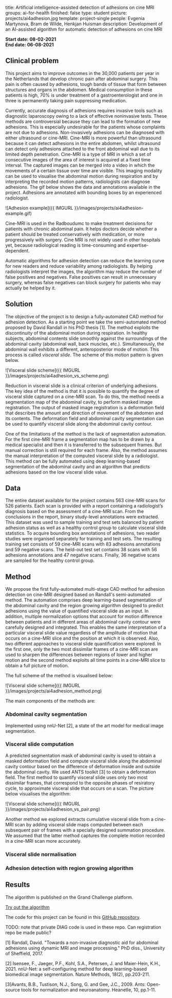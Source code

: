 title: Artificial intelligence-assisted detection of adhesions on cine MRI
groups: ai-for-health
finished: false
type: student
picture: projects/ai4adhesion.jpg
template: project-single
people: Evgenia Martynova, Bram de Wilde, Henkjan Huisman
description: Development of an AI-assisted algorithm for automatic detection of adhesions on cine MRI

**Start date: 08-02-2021** <br>
**End date: 06-08-2021**

## Clinical problem 

This project aims to improve outcomes in the 30,000 patients per year in the Netherlands that develop chronic pain after abdominal surgery. This pain is often caused by adhesions, tough bands of tissue that form between structures and organs in the abdomen. Medical consumption in these patients is high, 70% is under treatment of a gastroenterologist and one in three is permanently taking pain suppressing medication. 

Currently, accurate diagnosis of adhesions requires invasive tools such as diagnostic laparoscopy owing to a lack of effective noninvasive tests. These methods are controversial because they can lead to the formation of new adhesions. This is especially undesirable for the patients whose complaints are not due to adhesions.  Non-invasively adhesions can be diagnosed with either ultrasound or cine-MRI. Cine-MRI is more powerful than ultrasound because it can detect adhesions in the entire abdomen, whilst ultrasound can detect only adhesions attached to the front abdominal wall due to its limited depth penetration. Cine-MRI is a type of MRI in which a set of consecutive images of the area of interest is acquired at a fixed time interval. The captured images can be merged into a video in which the movements of a certain tissue over time are visible. This imaging modality can be used to visualise the abdominal motion during respiration and by interpreting the recorded motion patterns, radiologists can diagnose adhesions. The gif below shows the data and annotations available in the project. Adhesions are annotated with bounding boxes by an experienced radiologist.  

![Adhesion example]({{ IMGURL }}/images/projects/ai4adhesion-example.gif)

Cine-MRI is used in the Radboudumc to make treatment decisions for patients with chronic abdominal pain. It helps doctors decide whether a patient should be treated conservatively with medication, or more progressively with surgery. Cine MRI is not widely used in other hospitals yet, because radiological reading is time-consuming and expertise-dependent.

Automatic algorithms for adhesion detection can reduce the learning curve for new readers and reduce variability among radiologists.  By helping radiologists interpret the images, the algorithm may reduce the number of false positives and negatives. False positives can result in unnecessary surgery, whereas false negatives can block surgery for patients who may actually be helped by it.

## Solution 

The objective of the project is to design a fully-automated CAD method for adhesion detection. As a starting point we take the semi-automated method proposed by David Randall in his PhD thesis [1]. The method exploits the discontinuity of the abdominal motion during respiration. In healthy subjects, abdominal contents slide smoothly against the surroundings of the abdominal cavity (abdominal wall, back muscles, etc.). Simultaneously, the abdominal wall exhibits a different, anteroposterior mode of motion. This process is called _visceral slide_. The scheme of this motion pattern is given below.

![Visceral slide scheme]({{ IMGURL }}/images/projects/ai4adhesion_vs_scheme.png)

Reduction in visceral slide is a clinical criterion of underlying adhesions. The key idea of the method is that it is possible to quantify the degree of visceral slide captured on a cine-MRI scan. To do this, the method needs a segmentation map of the abdominal cavity, to perform masked image registration. The output of masked image registration is a deformation field that describes the amount and direction of movement of the abdomen and its contents. The deformation field and abdominal cavity segmentation can be used to quantify visceral slide along the abdominal cavity contour.

One of the limitations of the method is the lack of segmentation automation. For the first cine-MRI frame a segmentation map has to be drawn by a medical specialist and then it is transferred to the subsequent frames. But manual correction is still required for each frame. Also, the method assumes the manual interpretation of the computed visceral slide by a radiologist. This method can be fully automated using deep learning-based segmentation of the abdominal cavity and an algorithm that predicts adhesions based on the low visceral slide value.

## Data 

The entire dataset available for the project contains 563 cine-MRI scans for 526 patients. Each scan is provided with a report containing a radiologist’s diagnosis based on the assessment of a cine-MRI scan. From the conclusions in the report, binary study-level annotations were extracted. This dataset was used to sample training and test sets balanced by patient adhesion status as well as a healthy control group to calculate visceral slide statistics. To acquire bounding box annotations of adhesions, two reader studies were organised separately for training and test sets. The resulting training set consists of 59 cine-MRI scans with 83 adhesions annotations and 59 negative scans. The held-out test set contains 38 scans with 56 adhesions annotations and 47 negative scans. Finally, 36 negative scans are sampled for the healthy control group.

## Method

We propose the first fully-automated multi-stage CAD method for adhesion detection on cine-MRI designed based on Randall's semi-automated method. The automation comprises deep learning-based segmentation of the abdominal cavity and the region growing algorithm designed to predict adhesions using the value of quantified visceral slide as an input. In addition, multiple normalization options that account for motion difference between patients and in different areas of abdominal cavity contour were carefully designed and integrated. This enables the same interpretation of a particular visceral slide value regardless of the amplitude of motion that occurs on a cine-MRI slice and the position at which it is observed. Also, two  different  approaches  to  visceral  slide  quantification  were  explored. In the first one, only the two most dissimilar frames of a cine-MRI scan are used to sharpen the differences between regions of lower and higher motion and the second method exploits all time points in a cine-MRI slice to obtain a full picture of motion.

The full scheme of the method is visualised below:

![Visceral slide scheme]({{ IMGURL }}/images/projects/ai4adhesion_method.png)

The main components of the methods are:

### Abdominal cavity segmentation

Implemented using nnU-Net [2], a state of the art model for medical image segmentation.

### Visceral slide computation

A predicted segmentation mask of abdominal cavity is used to obtain a masked deformation field and compute visceral slide along the abdominal cavity contour based on the difference of deformation inside and outside the abdominal cavity. We used ANTS toolkit [3] to obtain a deformation field. The first method to quantify visceral slide uses only two most dissimilar frames, that correspond to the opposite phases of resiratory cycle, to approximate visceral slide that occurs on a scan. The picture below visualises the algorithm:

![Visceral slide scheme]({{ IMGURL }}/images/projects/ai4adhesion_vs_pair.png)

Another method we explored extracts cumulative visceral slide from a cine-MRI scan by adding visceral slide maps computed between each subsequent pair of frames with a specially designed summation procedure. We assumed that the latter method captures the complete motion recorded in a cine-MRI scan more accurately.

### Visceral slide normalisation 



### Adhesion detection with region growing algorithm 

## Results

The algorithm is published on the Grand Challenge platform. 

<a href="https://grand-challenge.org/algorithms/visceral-slide-on-abdominal-cine-mri/" class="btn btn-primary btn-lg my-3">Try out the algorithm</a>

The code for this project can be found in this [GitHub repository](https://github.com/DIAGNijmegen/abdomenmrus-cinemri-cavity-segmentation).

TODO: note that private DIAG code is used in these repo. Can registration repo be made public?

[1] Randall, David. "Towards a non-invasive diagnostic aid for abdominal adhesions using dynamic MRI and image processing." PhD diss., University of Sheffield, 2017.

[2] Isensee, F., Jaeger, P.F., Kohl, S.A., Petersen, J. and Maier-Hein, K.H., 2021. nnU-Net: a self-configuring method for deep learning-based biomedical image segmentation. Nature Methods, 18(2), pp.203-211.

[3]Avants, B.B., Tustison, N.J., Song, G. and Gee, J.C., 2009. Ants: Open-source tools for normalization and neuroanatomy. HeanetIe, 10, pp.1-11.
